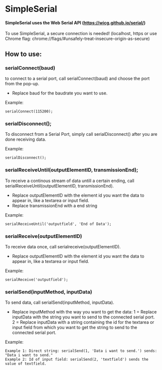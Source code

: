 # SimpleSerial

#### SimpleSerial uses the Web Serial API (https://wicg.github.io/serial/)

To use SimpleSerial, a secure connection is needed! (localhost, https or use Chrome flag: chrome://flags/#unsafely-treat-insecure-origin-as-secure)


## How to use:

### serialConnect(baud)

to connect to a serial port, call serialConnect(baud) and choose the port from the pop-up. 
- Replace baud for the baudrate you want to use.

Example:

    serialConnect(115200);

### serialDisconnect();
 
To disconnect from a Serial Port, simply call serialDisconnect() after you are done receiving data.
	
Example:

	serialDisconnect();

### serialReceiveUntil(outputElementID, transmissionEnd);
To receive a continous stream of data untill a certain ending, call serialReceiveUntil(outputElementID, transmissionEnd).
- Replace outputElementID with the element id you want the data to appear in, like a textarea or input field.
- Replace transmissionEnd with a end string 
	
Example:

	serialReceiveUntil('outputfield', 'End of Data');
	
### serialReceive(outputElementID)
To receive data once, call serialreceive(outputElementID).
- Replace outputElementID with the element id you want the data to appear in, like a textarea or input field.
	
Example:

	serialReceive('outputfield');

### serialSend(inputMethod, inputData)
To send data, call serialSend(inputMethod, inputData).

- Replace inputMethod with the way you want to get the data:
    1 = Replace inputData with the string you want to send to the connected serial port.
    2 = Replace inputData with a string containing the id for the textarea or input field from which you want to get the string to send to the connected serial port.

Example:

    Example 1: Direct string: serialSend(1, 'Data i want to send.') sends: "Data i want to send."	
    Example 2: Id of input field: serialSend(2, 'textfield') sends the value of textfield.
